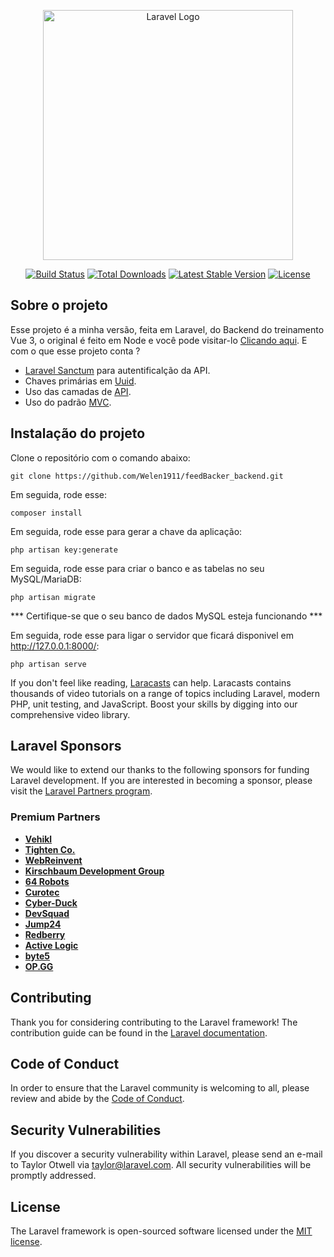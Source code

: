 <p align="center"><a href="https://laravel.com" target="_blank"><img src="https://raw.githubusercontent.com/laravel/art/master/logo-lockup/5%20SVG/2%20CMYK/1%20Full%20Color/laravel-logolockup-cmyk-red.svg" width="400" alt="Laravel Logo"></a></p>

<p align="center">
<a href="https://github.com/laravel/framework/actions"><img src="https://github.com/laravel/framework/workflows/tests/badge.svg" alt="Build Status"></a>
<a href="https://packagist.org/packages/laravel/framework"><img src="https://img.shields.io/packagist/dt/laravel/framework" alt="Total Downloads"></a>
<a href="https://packagist.org/packages/laravel/framework"><img src="https://img.shields.io/packagist/v/laravel/framework" alt="Latest Stable Version"></a>
<a href="https://packagist.org/packages/laravel/framework"><img src="https://img.shields.io/packagist/l/laravel/framework" alt="License"></a>
</p>

## Sobre o projeto

Esse projeto é a minha versão, feita em Laravel, do Backend do treinamento Vue 3, o original é feito em Node e você pode visitar-lo <a href="https://github.com/vuejs-br/treinamento-vue3-code/tree/master/backend">Clicando aqui</a>. E com o que esse projeto conta ?

- [Laravel Sanctum](https://laravel.com/docs/11.x/sanctum#main-content) para autentificalção da API.
- Chaves primárias em [Uuid](https://laravel.com/docs/11.x/eloquent#uuid-and-ulid-keys).
- Uso das camadas de [API](https://laravel.com/docs/11.x/eloquent-resources#main-content).
- Uso do padrão [MVC](https://laravel.com/).


## Instalação do projeto

Clone o repositório com o comando abaixo:

```
git clone https://github.com/Welen1911/feedBacker_backend.git
```

Em seguida, rode esse:

```
composer install
```

Em seguida, rode esse para gerar a chave da aplicação:

```
php artisan key:generate
```
Em seguida, rode esse para criar o banco e as tabelas no seu MySQL/MariaDB:

```
php artisan migrate
```
*** Certifique-se que o seu banco de dados MySQL esteja funcionando ***

Em seguida, rode esse para ligar o servidor que ficará disponivel em <a href="http://127.0.0.1:8000/">http://127.0.0.1:8000/</a>:

```
php artisan serve
```

If you don't feel like reading, [Laracasts](https://laracasts.com) can help. Laracasts contains thousands of video tutorials on a range of topics including Laravel, modern PHP, unit testing, and JavaScript. Boost your skills by digging into our comprehensive video library.

## Laravel Sponsors

We would like to extend our thanks to the following sponsors for funding Laravel development. If you are interested in becoming a sponsor, please visit the [Laravel Partners program](https://partners.laravel.com).

### Premium Partners

- **[Vehikl](https://vehikl.com/)**
- **[Tighten Co.](https://tighten.co)**
- **[WebReinvent](https://webreinvent.com/)**
- **[Kirschbaum Development Group](https://kirschbaumdevelopment.com)**
- **[64 Robots](https://64robots.com)**
- **[Curotec](https://www.curotec.com/services/technologies/laravel/)**
- **[Cyber-Duck](https://cyber-duck.co.uk)**
- **[DevSquad](https://devsquad.com/hire-laravel-developers)**
- **[Jump24](https://jump24.co.uk)**
- **[Redberry](https://redberry.international/laravel/)**
- **[Active Logic](https://activelogic.com)**
- **[byte5](https://byte5.de)**
- **[OP.GG](https://op.gg)**

## Contributing

Thank you for considering contributing to the Laravel framework! The contribution guide can be found in the [Laravel documentation](https://laravel.com/docs/contributions).

## Code of Conduct

In order to ensure that the Laravel community is welcoming to all, please review and abide by the [Code of Conduct](https://laravel.com/docs/contributions#code-of-conduct).

## Security Vulnerabilities

If you discover a security vulnerability within Laravel, please send an e-mail to Taylor Otwell via [taylor@laravel.com](mailto:taylor@laravel.com). All security vulnerabilities will be promptly addressed.

## License

The Laravel framework is open-sourced software licensed under the [MIT license](https://opensource.org/licenses/MIT).
